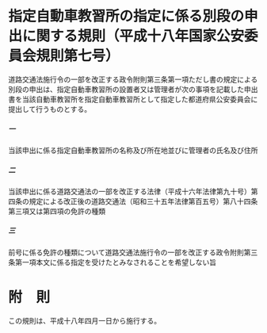 # 指定自動車教習所の指定に係る別段の申出に関する規則（平成十八年国家公安委員会規則第七号）
道路交通法施行令の一部を改正する政令附則第三条第一項ただし書の規定による別段の申出は、指定自動車教習所の設置者又は管理者が次の事項を記載した申出書を当該自動車教習所を指定自動車教習所として指定した都道府県公安委員会に提出して行うものとする。
##### 一
当該申出に係る指定自動車教習所の名称及び所在地並びに管理者の氏名及び住所
##### 二
当該申出に係る道路交通法の一部を改正する法律（平成十六年法律第九十号）第四条の規定による改正後の道路交通法（昭和三十五年法律第百五号）第八十四条第三項又は第四項の免許の種類
##### 三
前号に係る免許の種類について道路交通法施行令の一部を改正する政令附則第三条第一項本文に係る指定を受けたとみなされることを希望しない旨
# 附　則
この規則は、平成十八年四月一日から施行する。
